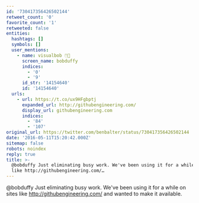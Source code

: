 ```yaml
---
id: '730417356426502144'
retweet_count: '0'
favorite_count: '1'
retweeted: false
entities:
  hashtags: []
  symbols: []
  user_mentions:
    - name: visualbob 🖱️🎨
      screen_name: bobduffy
      indices:
        - '0'
        - '9'
      id_str: '14154640'
      id: '14154640'
  urls:
    - url: https://t.co/ux9HFgbptj
      expanded_url: http://githubengineering.com/
      display_url: githubengineering.com
      indices:
        - '84'
        - '107'
original_url: https://twitter.com/benbalter/status/730417356426502144
date: '2016-05-11T15:20:42.000Z'
sitemap: false
robots: noindex
reply: true
title: >-
  @bobduffy Just eliminating busy work. We've been using it for a while on sites
  like http://githubengineering.com/…
---
```


@bobduffy Just eliminating busy work. We've been using it for a while on sites like http://githubengineering.com/ and wanted to make it available.